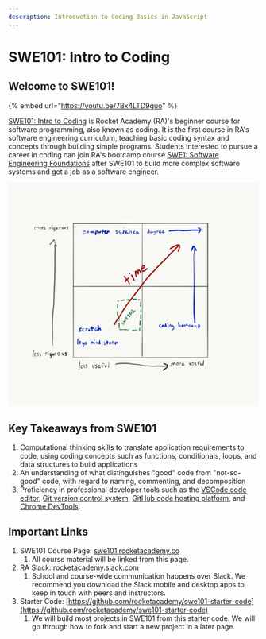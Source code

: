 ```yaml
---
description: Introduction to Coding Basics in JavaScript
---
```


# SWE101: Intro to Coding

## Welcome to SWE101! 

{% embed url="https://youtu.be/7Bx4LTD9guo" %}

[SWE101: Intro to Coding](https://rocketacademy.co/swe101) is Rocket Academy \(RA\)'s beginner course for software programming, also known as coding. It is the first course in RA's software engineering curriculum, teaching basic coding syntax and concepts through building simple programs. Students interested to pursue a career in coding can join RA's bootcamp course [SWE1: Software Engineering Foundations](https://rocketacademy.co/swe1) after SWE101 to build more complex software systems and get a job as a software engineer.

![SWE101 falls near the start of one&apos;s journey to become a software programmer.](.gitbook/assets/course-ped.png)

## Key Takeaways from SWE101

1. Computational thinking skills to translate application requirements to code, using coding concepts such as functions, conditionals, loops, and data structures to build applications
2. An understanding of what distinguishes "good" code from "not-so-good" code, with regard to naming, commenting, and decomposition
3. Proficiency in professional developer tools such as the [VSCode code editor](https://code.visualstudio.com/), [Git version control system](https://git-scm.com/), [GitHub code hosting platform](https://github.com/), and [Chrome DevTools](https://developers.google.com/web/tools/chrome-devtools).

## Important Links

1. SWE101 Course Page: [swe101.rocketacademy.co](https://swe101.rocketacademy.co)
   1. All course material will be linked from this page.
2. RA Slack: [rocketacademy.slack.com](https://github.com/rocketacademy/swe101/tree/6b08702a2474a3fb5a286b7f690032985ad8ad30/rocketacademy.slack.com)
   1. School and course-wide communication happens over Slack. We recommend you download the Slack mobile and desktop apps to keep in touch with peers and instructors.
3. Starter Code: [https://github.com/rocketacademy/swe101-starter-code](https://github.com/rocketacademy/swe101-starter-code)
   1. We will build most projects in SWE101 from this starter code. We will go through how to fork and start a new project in a later page.

